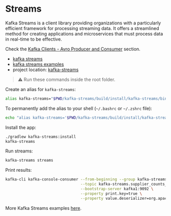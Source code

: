 # Streams

Kafka Streams is a client library providing organizations with a particularly efficient framework for processing
streaming data. It offers a streamlined method for creating applications and microservices that must process data in
real-time to be effective.

Check the [Kafka Clients - Avro Producer and Consumer](../kafka-clients/avro-producer-and-consumer.md) section.

- [kafka streams](https://kafka.apache.org/documentation/streams/)
- [kafka streams examples](https://github.com/confluentinc/kafka-streams-examples)
- project location: [kafka-streams](https://github.com/sauljabin/kafka-sandbox/tree/main/kafka-streams)

> ⚠️ Run these commands inside the root folder.

Create an alias for `kafka-streams`:

```bash
alias kafka-streams="$PWD/kafka-streams/build/install/kafka-streams/bin/kafka-streams "
```

To permanently add the alias to your shell (`~/.bashrc` or `~/.zshrc` file):

```bash
echo "alias kafka-streams='$PWD/kafka-streams/build/install/kafka-streams/bin/kafka-streams '" >> ~/.zshrc
```

Install the app:

```bash
./gradlew kafka-streams:install
kafka-streams
```

Run streams:

```bash
kafka-streams streams
```

Print results:

```bash
kafka-cli kafka-console-consumer --from-beginning --group kafka-streams.consumer \
                                 --topic kafka-streams.supplier_counts_by_country  \
                                 --bootstrap-server kafka1:9092 \
                                 --property print.key=true \
                                 --property value.deserializer=org.apache.kafka.common.serialization.LongDeserializer
```

More Kafka Streams examples [here](https://github.com/sauljabin/kafka-streams-sandbox).